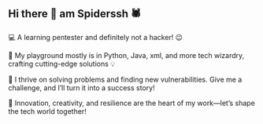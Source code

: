 ## Hi there 👋 am Spiderssh 🕷️

💻 A learning pentester and definitely not a hacker! 😉

🚀 My playground mostly is in Python, Java, xml, and more tech wizardry, crafting cutting-edge solutions 💡

🔧 I thrive on solving problems and finding new vulnerabilities. Give me a challenge, and I’ll turn it into a success story!

🌟 Innovation, creativity, and resilience are the heart of my work—let’s shape the tech world together!
